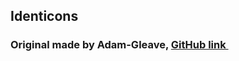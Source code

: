 ## Identicons
### Original made by Adam-Gleave, <a href="https://github.com/Adam-Gleave/id.py">GitHub link <img src="https://github.githubassets.com/favicons/favicon.svg" width="16" height="16"></a>
